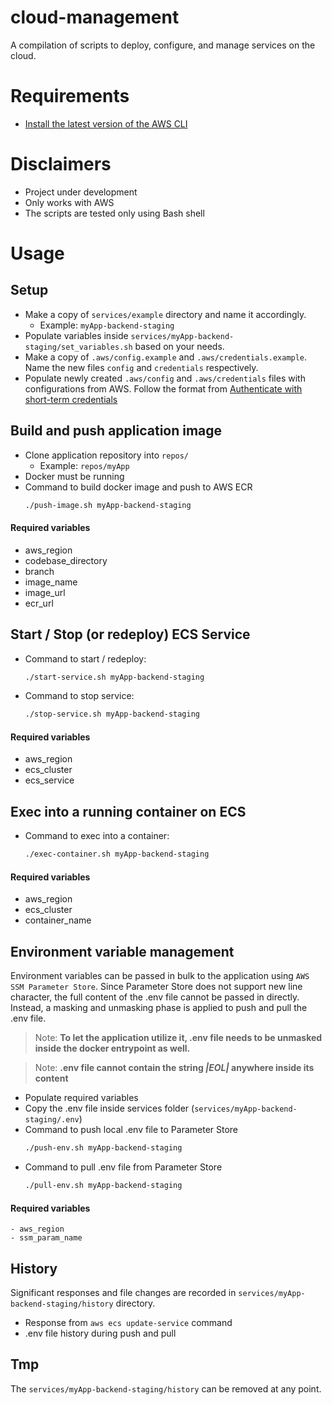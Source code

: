 # cloud-management
A compilation of scripts to deploy, configure, and manage services on the cloud.

# Requirements
- [Install the latest version of the AWS CLI](https://docs.aws.amazon.com/cli/latest/userguide/getting-started-install.html)


# Disclaimers
- Project under development
- Only works with AWS
- The scripts are tested only using Bash shell

# Usage

## Setup
- Make a copy of `services/example` directory and name it accordingly.
    - Example: `myApp-backend-staging`
- Populate variables inside `services/myApp-backend-staging/set_variables.sh` based on your needs.
- Make a copy of `.aws/config.example` and `.aws/credentials.example`. Name the new files `config` and `credentials` respectively.
- Populate newly created `.aws/config` and `.aws/credentials` files with configurations from AWS. Follow the format from [Authenticate with short-term credentials](https://docs.aws.amazon.com/cli/latest/userguide/cli-authentication-short-term.html)

## Build and push application image
- Clone application repository into `repos/`
    - Example: `repos/myApp`
- Docker must be running
- Command to build docker image and push to AWS ECR
    ```bash
    ./push-image.sh myApp-backend-staging
    ```

#### Required variables
- aws_region
- codebase_directory
- branch
- image_name
- image_url
- ecr_url

## Start / Stop (or redeploy) ECS Service
- Command to start / redeploy:
    ```bash
    ./start-service.sh myApp-backend-staging
    ```
- Command to stop service:
    ```bash
    ./stop-service.sh myApp-backend-staging
    ```

#### Required variables
- aws_region
- ecs_cluster
- ecs_service

## Exec into a running container on ECS
- Command to exec into a container:
    ```bash
    ./exec-container.sh myApp-backend-staging
    ```

#### Required variables
- aws_region
- ecs_cluster
- container_name

## Environment variable management
Environment variables can be passed in bulk to the application using `AWS SSM Parameter Store`. Since Parameter Store does not support new line character, the full content of the .env file cannot be passed in directly. Instead, a masking and unmasking phase is applied to push and pull the .env file. 
> Note: **To let the application utilize it, .env file needs to be unmasked inside the docker entrypoint as well.**

> Note: **.env file cannot contain the string *|EOL|* anywhere inside its content**

- Populate required variables
- Copy the .env file inside services folder (`services/myApp-backend-staging/.env`)
- Command to push local .env file to Parameter Store
    ```bash
    ./push-env.sh myApp-backend-staging
    ```
- Command to pull .env file from Parameter Store
    ```bash
    ./pull-env.sh myApp-backend-staging
    ```

#### Required variables
    - aws_region
    - ssm_param_name

## History
Significant responses and file changes are recorded in `services/myApp-backend-staging/history` directory.

- Response from `aws ecs update-service` command
- .env file history during push and pull

## Tmp
The `services/myApp-backend-staging/history` can be removed at any point.
